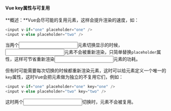#### Vue key属性与可复用

**概述：**Vue会尽可能的复用元素，这样会提升渲染的速度，如：

```javascript
<input v-if="one" placeholder="one" />
<input v-else placeholder="two" />
```

当两个<input>元素切换显示的时候，<input>元素不会被重新渲染，只简单替换```placeholder```属性，这样可节省重新渲染<input>元素的功耗。

但有时可能需要每次切换的时候都重新渲染元素，这时可以给元素定义一个唯一的```key```属性，这时Vue会把元素做为独立的不复用它们，例如：

```javascript
<input v-if="one" placeholder="one" key="one" />
<input v-else placeholder="two" key="two" />
```

这时两个<input>切换时，元素不会被复用。
